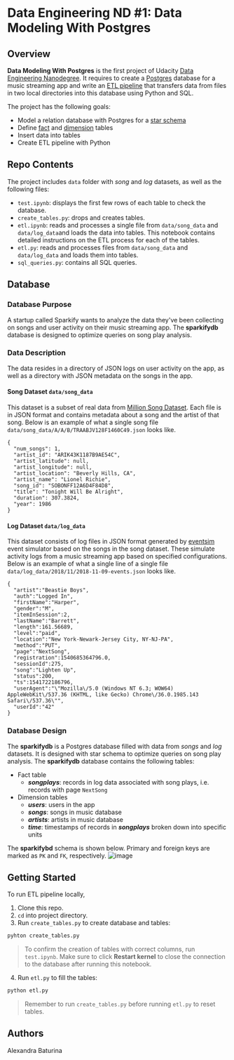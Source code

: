 # Data Engineering ND #1: Data Modeling With Postgres
## Overview
**Data Modeling With Postgres** is the first project of Udacity [Data Engineering Nanodegree](https://d20vrrgs8k4bvw.cloudfront.net/documents/en-US/Data+Engineering+Nanodegree+Program+Syllabus.pdf). It requires to create a [Postgres](https://www.postgresql.org/) database for a music streaming app and write an [ETL pipeline](https://databricks.com/glossary/extract-transform-load) that transfers data from files in two local directories into this database using Python and SQL.

The project has the following goals:
* Model a relation database with Postgres for a [star schema](https://en.wikipedia.org/wiki/Star_schema)
* Define [fact](https://en.wikipedia.org/wiki/Star_schema#Fact_tables) and [dimension](https://en.wikipedia.org/wiki/Star_schema#Dimension_tables) tables
* Insert data into tables
* Create ETL pipeline with Python
## Repo Contents
The project includes ```data``` folder with *song* and *log* datasets, as well as the following files:
  * ```test.ipynb```: displays the first few rows of each table to check the database.
  * ```create_tables.py```: drops and creates tables.
  * ```etl.ipynb```: reads and processes a single file from ```data/song_data``` and ```data/log_data```and loads the data into tables. This notebook contains detailed instructions on the ETL process for each of the tables.
  * ```etl.py```: reads and processes files from ```data/song_data``` and ```data/log_data``` and loads them into tables.
  * ```sql_queries.py```: contains all SQL queries.
## Database
### Database Purpose
A startup called Sparkify wants to analyze the data they've been collecting on songs and user activity on their music streaming app. The **sparkifydb** database is designed to optimize queries on song play analysis.
### Data Description
The data resides in a directory of JSON logs on user activity on the app, as well as a directory with JSON metadata on the songs in the app.
#### Song Dataset ```data/song_data```
This dataset is a subset of real data from [Million Song Dataset](http://millionsongdataset.com/). Each file is in JSON format and contains metadata about a song and the artist of that song.
Below is an example of what a single song file ```data/song_data/A/A/B/TRAABJV128F1460C49.json``` looks like.
```
{
  "num_songs": 1, 
  "artist_id": "ARIK43K1187B9AE54C", 
  "artist_latitude": null, 
  "artist_longitude": null, 
  "artist_location": "Beverly Hills, CA", 
  "artist_name": "Lionel Richie", 
  "song_id": "SOBONFF12A6D4F84D8", 
  "title": "Tonight Will Be Alright", 
  "duration": 307.3824, 
  "year": 1986
}
```
#### Log Dataset ```data/log_data```
This dataset consists of log files in JSON format generated by [eventsim](https://github.com/Interana/eventsim) event simulator based on the songs in the song dataset. These simulate activity logs from a music streaming app based on specified configurations.
Below is an example of what a single line of a single file ```data/log_data/2018/11/2018-11-09-events.json``` looks like.
```
{
  "artist":"Beastie Boys",
  "auth":"Logged In",
  "firstName":"Harper",
  "gender":"M",
  "itemInSession":2,
  "lastName":"Barrett",
  "length":161.56689,
  "level":"paid",
  "location":"New York-Newark-Jersey City, NY-NJ-PA",
  "method":"PUT",
  "page":"NextSong",
  "registration":1540685364796.0,
  "sessionId":275,
  "song":"Lighten Up",
  "status":200,
  "ts":1541722186796,
  "userAgent":"\"Mozilla\/5.0 (Windows NT 6.3; WOW64) AppleWebKit\/537.36 (KHTML, like Gecko) Chrome\/36.0.1985.143 Safari\/537.36\"",
  "userId":"42"
}
```
### Database Design
The **sparkifydb** is a Postgres database filled with data from *songs* and *log* datasets. It is designed with star schema to optimize queries on song play analysis.
The **sparkifydb** database contains the following tables:
  * Fact table
    * ***songplays***: records in log data associated with song plays, i.e. records with page ```NextSong```
  * Dimension tables
    * ***users***: users in the app
    * ***songs***: songs in music database
    * ***artists***: artists in music database
    * ***time***: timestamps of records in ***songplays*** broken down into specific units

The **sparkifybd** schema is shown below. Primary and foreign keys are marked as ```PK``` and ```FK```, respectively.
![image](https://user-images.githubusercontent.com/53233637/180519805-7caaa73b-1499-4ba2-b0aa-6ec40c0d2f65.png)

## Getting Started
To run ETL pipeline locally,
1. Clone this repo.
2. ```cd``` into project directory.
3. Run ```create_tables.py``` to create database and tables:
```sh
pyhton create_tables.py
```
 > To confirm the creation of tables with correct columns, run ```test.ipynb```. Make sure to click **Restart kernel** to close the connection to the database after running this notebook.
4. Run ```etl.py``` to fill the tables:
```sh
python etl.py
```
 > Remember to run ```create_tables.py``` before running ```etl.py``` to reset tables.

## Authors
Alexandra Baturina
